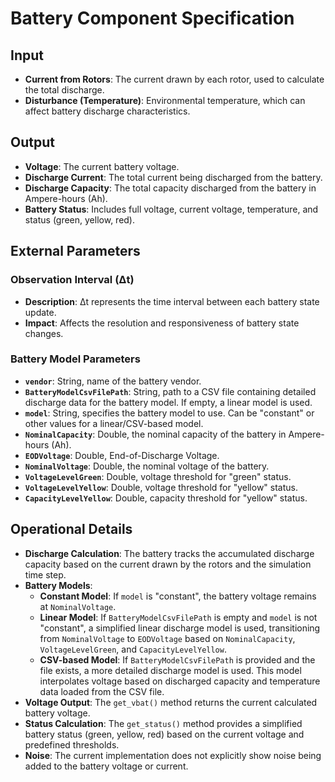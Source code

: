 # Battery Component Specification

## Input

*   **Current from Rotors**: The current drawn by each rotor, used to calculate the total discharge.
*   **Disturbance (Temperature)**: Environmental temperature, which can affect battery discharge characteristics.

## Output

*   **Voltage**: The current battery voltage.
*   **Discharge Current**: The total current being discharged from the battery.
*   **Discharge Capacity**: The total capacity discharged from the battery in Ampere-hours (Ah).
*   **Battery Status**: Includes full voltage, current voltage, temperature, and status (green, yellow, red).

## External Parameters

### Observation Interval (Δt)
- **Description**: Δt represents the time interval between each battery state update.
- **Impact**: Affects the resolution and responsiveness of battery state changes.

### Battery Model Parameters
- **`vendor`**: String, name of the battery vendor.
- **`BatteryModelCsvFilePath`**: String, path to a CSV file containing detailed discharge data for the battery model. If empty, a linear model is used.
- **`model`**: String, specifies the battery model to use. Can be "constant" or other values for a linear/CSV-based model.
- **`NominalCapacity`**: Double, the nominal capacity of the battery in Ampere-hours (Ah).
- **`EODVoltage`**: Double, End-of-Discharge Voltage.
- **`NominalVoltage`**: Double, the nominal voltage of the battery.
- **`VoltageLevelGreen`**: Double, voltage threshold for "green" status.
- **`VoltageLevelYellow`**: Double, voltage threshold for "yellow" status.
- **`CapacityLevelYellow`**: Double, capacity threshold for "yellow" status.

## Operational Details

-   **Discharge Calculation**: The battery tracks the accumulated discharge capacity based on the current drawn by the rotors and the simulation time step.
-   **Battery Models**:
    *   **Constant Model**: If `model` is "constant", the battery voltage remains at `NominalVoltage`.
    *   **Linear Model**: If `BatteryModelCsvFilePath` is empty and `model` is not "constant", a simplified linear discharge model is used, transitioning from `NominalVoltage` to `EODVoltage` based on `NominalCapacity`, `VoltageLevelGreen`, and `CapacityLevelYellow`.
    *   **CSV-based Model**: If `BatteryModelCsvFilePath` is provided and the file exists, a more detailed discharge model is used. This model interpolates voltage based on discharged capacity and temperature data loaded from the CSV file.
-   **Voltage Output**: The `get_vbat()` method returns the current calculated battery voltage.
-   **Status Calculation**: The `get_status()` method provides a simplified battery status (green, yellow, red) based on the current voltage and predefined thresholds.
-   **Noise**: The current implementation does not explicitly show noise being added to the battery voltage or current.
